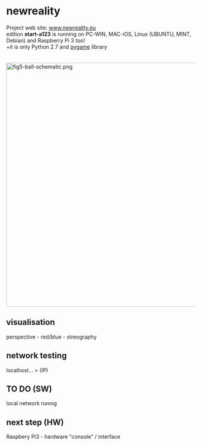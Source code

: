 # newreality

Project web site: <a href="http://www.newreality.eu/project/">www.newreality.eu</a><br/>
edition <b>start-a123</b> is running on PC-WIN, MAC-iOS, Linux (UBUNTU, MINT, Debian) and Raspberry Pi 3 too!<br/>
+it is only Python 2.7 and <a href="http://www.pygame.org/hifi.html">pygame</a> library<br/><br/><br/> 
<img src="https://raw.githubusercontent.com/octopusengine/newreality/master/newreality09.png" alt="fig5-ball-schematic.png" width="650">
<br />


<h2>visualisation</h2>
perspective - red/blue - streography

<h2>network testing</h2>
localhost... > (IP)

<h2>TO DO (SW)</h2>
local network runnig

<h2>next step (HW)</h2>
Raspbery Pi3 - hardware "console" / interface


